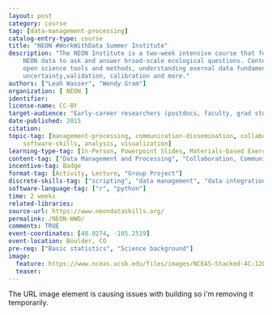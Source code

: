 ```yaml
---
layout: post
category: course
tag: [data-management-processing]
catalog-entry-type: course
title: "NEON #WorkWithData Summer Institute"
description: "The NEON Institute is a two-week intensive course that focuses on the use of 
	NEON data to ask and answer broad-scale ecological questions. Content focusing on using 
	open science tools and methods, understanding exernal data fundamentals including metadata, 
	uncertainty,validation, calibration and more."
authors: ["Leah Wasser", "Wendy Gram"]
organization: [ NEON ] 
identifier: 
license-name: CC-BY
target-audience: "Early-career researchers (postdocs, faculty, grad students)"
date-published: 2015
citation: 
topic-tag: [management-processing, communication-dissemination, collaboration-synthesis,
	software-skills, analysis, visualization]
learning-type-tag: [In-Person, Powerpoint Slides, Materials-based Exercise, Lecture]
content-tag: ["Data Management and Processing", "Collaboration, Communication, and Dissemination", "Software Skills for Science", "Analysis", "Visualization"]
incentive-tag: Badge
format-tag: [Activity, Lecture, "Group Project"]
discrete-skills-tag: ["scripting", "data management", "data integration", "data munging", "quality analysis", "workflows", "software testing", "software design", "communication", "collaboration", "meta-analysis"]
software-language-tag: ["r", "python"]
time: 2 weeks
related-libraries:
source-url: https://www.neondataskills.org/
permalink: /NEON-WWD/
comments: TRUE
event-coordinates: [40.0274, -105.2519]
event-location: Boulder, CO
pre-req: ["Basic statistics", "Science background"]
image: 
  feature: https://www.nceas.ucsb.edu/files/images/NCEAS-Stacked-4C-120w.png
  teaser:
---
```


The URL image element is causing issues with building so i'm removing it temporarily.
